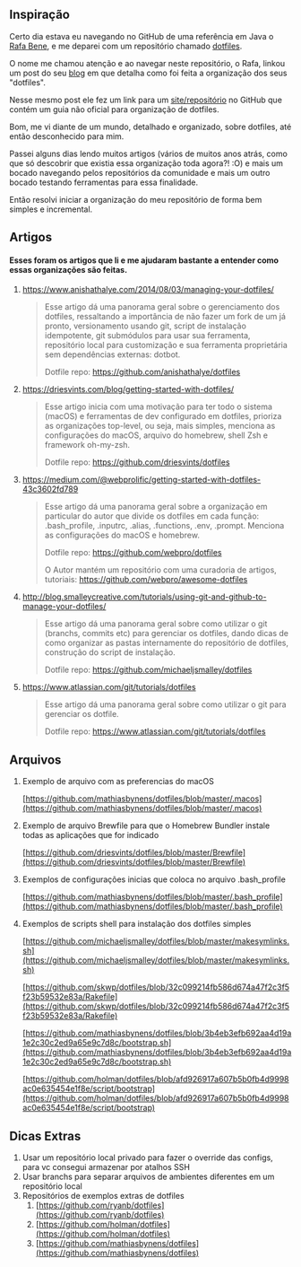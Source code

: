 ## Inspiração



Certo dia estava eu navegando no GitHub de uma referência em Java o [Rafa Bene](https://github.com/rafabene), e me deparei com um repositório chamado [dotfiles](https://github.com/rafabene/dotfiles).

O nome me chamou atenção e ao navegar neste repositório, o Rafa, linkou um post do seu [blog](http://rafabene.com/2015/10/06/do-you-dotfiles/) em que detalha como foi feita a organização dos seus "dotfiles".

Nesse mesmo post ele fez um link para um [site/repositório](https://dotfiles.github.io/) no GitHub que contém um guia não oficial para organização de dotfiles.

Bom, me vi diante de um mundo, detalhado e organizado, sobre dotfiles, até então desconhecido para mim.

Passei alguns dias lendo muitos artigos (vários de muitos anos atrás, como que só descobrir que existia essa organização toda agora?! :O) e mais um bocado navegando pelos repositórios da comunidade e mais um outro bocado testando ferramentas para essa finalidade.

Então resolvi iniciar a organização do meu repositório de forma bem simples e incremental.




## Artigos

#### Esses foram os artigos que li e me ajudaram bastante a entender como essas organizações são feitas.

1. https://www.anishathalye.com/2014/08/03/managing-your-dotfiles/

   > Esse artigo dá uma panorama geral sobre o gerenciamento dos dotfiles, ressaltando a importância de não fazer um fork de um já pronto, versionamento usando git, script de instalação idempotente, git submódulos para usar sua ferramenta, repositório local para customização e sua ferramenta proprietária sem dependências externas: dotbot.
   >
   > Dotfile repo: https://github.com/anishathalye/dotfiles
   
   
   
2. https://driesvints.com/blog/getting-started-with-dotfiles/

   > Esse artigo inicia com uma motivação para ter todo o sistema (macOS) e ferramentas de dev configurado em dotfiles, prioriza as organizações top-level, ou seja, mais simples, menciona as configurações do macOS, arquivo do homebrew, shell Zsh e framework oh-my-zsh. 
   >
   > Dotfile repo: https://github.com/driesvints/dotfiles

   

3. https://medium.com/@webprolific/getting-started-with-dotfiles-43c3602fd789

   > Esse artigo dá uma panorama geral sobre a organização em particular do autor que divide  os dotfiles em cada função: .bash_profile, .inputrc, .alias, .functions, .env, .prompt. Menciona as configurações do macOS e homebrew. 
   >
   > Dotfile repo: https://github.com/webpro/dotfiles 
   >
   > O Autor mantém um repositório com uma curadoria de artigos, tutoriais:  https://github.com/webpro/awesome-dotfiles

   

4. http://blog.smalleycreative.com/tutorials/using-git-and-github-to-manage-your-dotfiles/

   > Esse artigo dá uma panorama geral sobre como utilizar o git (branchs, commits etc) para gerenciar os dotfiles, dando dicas de como organizar as pastas internamente do repositório de dotfiles, construção do script de instalação.
   >
   > Dotfile repo: https://github.com/michaeljsmalley/dotfiles
   
   
   
5. https://www.atlassian.com/git/tutorials/dotfiles

   > Esse artigo dá uma panorama geral sobre como utilizar o git para gerenciar os dotfile.
   >
   > Dotfile repo: https://www.atlassian.com/git/tutorials/dotfiles




## Arquivos

1. Exemplo de arquivo com as preferencias do macOS

    [https://github.com/mathiasbynens/dotfiles/blob/master/.macos](https://github.com/mathiasbynens/dotfiles/blob/master/.macos)

2. Exemplo de arquivo Brewfile para que o Homebrew Bundler instale todas as aplicações que for indicado

    [https://github.com/driesvints/dotfiles/blob/master/Brewfile](https://github.com/driesvints/dotfiles/blob/master/Brewfile)

3. Exemplos de configurações inicias que coloca no arquivo .bash_profile

    [https://github.com/mathiasbynens/dotfiles/blob/master/.bash_profile](https://github.com/mathiasbynens/dotfiles/blob/master/.bash_profile)

4. Exemplos de scripts shell para instalação dos dotfiles simples 

    [https://github.com/michaeljsmalley/dotfiles/blob/master/makesymlinks.sh](https://github.com/michaeljsmalley/dotfiles/blob/master/makesymlinks.sh)

    [https://github.com/skwp/dotfiles/blob/32c099214fb586d674a47f2c3f5f23b59532e83a/Rakefile](https://github.com/skwp/dotfiles/blob/32c099214fb586d674a47f2c3f5f23b59532e83a/Rakefile)

    [https://github.com/mathiasbynens/dotfiles/blob/3b4eb3efb692aa4d19a1e2c30c2ed9a65e9c7d8c/bootstrap.sh](https://github.com/mathiasbynens/dotfiles/blob/3b4eb3efb692aa4d19a1e2c30c2ed9a65e9c7d8c/bootstrap.sh)

    [https://github.com/holman/dotfiles/blob/afd926917a607b5b0fb4d9998ac0e635454e1f8e/script/bootstrap](https://github.com/holman/dotfiles/blob/afd926917a607b5b0fb4d9998ac0e635454e1f8e/script/bootstrap)
    
    


## Dicas Extras

1. Usar um repositório local privado para fazer o override das configs, para vc consegui armazenar por atalhos SSH 
2. Usar branchs para separar arquivos de ambientes diferentes em um repositório local
3. Repositórios de exemplos extras de dotfiles
    1. [https://github.com/ryanb/dotfiles](https://github.com/ryanb/dotfiles)
    2. [https://github.com/holman/dotfiles](https://github.com/holman/dotfiles)
    3. [https://github.com/mathiasbynens/dotfiles](https://github.com/mathiasbynens/dotfiles)
